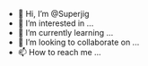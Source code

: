 - 👋 Hi, I’m @Superjig
- 👀 I’m interested in ...
- 🌱 I’m currently learning ...
- 💞️ I’m looking to collaborate on ...
- 📫 How to reach me ...

<!---
Superjig/Superjig is a ✨ special ✨ repository because its `README.md` (this file) appears on your GitHub profile.
You can click the Preview link to take a look at your changes.
--->
